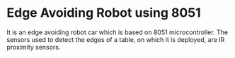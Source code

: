 # Edge Avoiding Robot using 8051
 It is an edge avoiding robot car which is based on 8051 microcontroller. The sensors used to detect the edges of a table, on which it is deployed, are IR proximity sensors.
